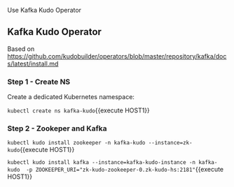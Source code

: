 Use Kafka Kudo Operator

## Kafka Kudo Operator

Based on https://github.com/kudobuilder/operators/blob/master/repository/kafka/docs/latest/install.md

### Step 1 - Create NS
Create a dedicated Kubernetes namespace:

`kubectl create ns kafka-kudo`{{execute HOST1}}

### Step 2 - Zookeper and Kafka

`kubectl kudo install zookeeper -n kafka-kudo --instance=zk-kudo`{{execute HOST1}}

`kubectl kudo install kafka --instance=kafka-kudo-instance -n kafka-kudo  -p ZOOKEEPER_URI="zk-kudo-zookeeper-0.zk-kudo-hs:2181"`{{execute HOST1}}